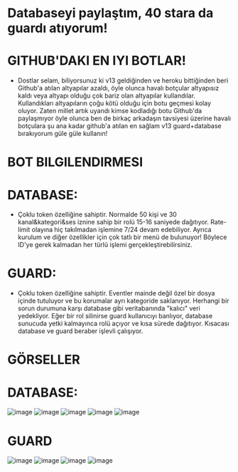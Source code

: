 # Databaseyi paylaştım, 40 stara da guardı atıyorum!
# GITHUB'DAKI EN IYI BOTLAR!
* Dostlar selam, biliyorsunuz ki v13 geldiğinden ve heroku bittiğinden beri Github'a atılan altyapılar azaldı, öyle olunca havalı botçular altyapısız kaldı veya altyapı olduğu çok bariz olan altyapılar kullandılar. Kullandıkları altyapıların çoğu kötü olduğu için botu geçmesi kolay oluyor. Zaten millet artık uyandı kimse kodladığı botu Github'da paylaşmıyor öyle olunca ben de birkaç arkadaşın tavsiyesi üzerine havalı botçulara şu ana kadar github'a atılan en sağlam v13 guard+database bırakıyorum güle güle kullanın!

# BOT BILGILENDIRMESI
# DATABASE:
* Çoklu token özelliğine sahiptir. Normalde 50 kişi ve 30 kanal&kategori&ses iznine sahip bir rolü 15-16 saniyede dağıtıyor. Rate-limit olayına hiç takılmadan işlemine 7/24 devam edebiliyor. Ayrıca kurulum ve diğer özellikler için çok tatlı bir menü de bulunuyor! Böylece ID'ye gerek kalmadan her türlü işlemi gerçekleştirebilirsiniz.
# GUARD:
* Çoklu token özelliğine sahiptir. Eventler mainde değil özel bir dosya içinde tutuluyor ve bu korumalar ayrı kategoride saklanıyor. Herhangi bir sorun durumuna karşı database gibi veritabanında "kalıcı" veri yedekliyor. Eğer bir rol silinirse guard kullanıcıyı banlıyor, database sunucuda yetki kalmayınca rolü açıyor ve kısa sürede dağıtıyor. Kısacası database ve guard beraber işlevli çalışıyor.

# GÖRSELLER
# DATABASE:
![image](https://user-images.githubusercontent.com/81289423/169682009-3bec94a0-1b3e-4c8c-965e-06ba88ef6259.png)
![image](https://user-images.githubusercontent.com/81289423/169682145-29695289-4777-481d-afbf-2ba01c23100d.png)
![image](https://user-images.githubusercontent.com/81289423/169684446-fddf6980-93ca-4292-b312-cdf42598cd44.png)
![image](https://user-images.githubusercontent.com/81289423/169684469-7a7e5b92-de75-4033-8ea5-422579298201.png)
![image](https://user-images.githubusercontent.com/81289423/169684482-caf9b37d-b7d4-4c2f-ae14-cb9f23ac7b9b.png)

# GUARD
![image](https://user-images.githubusercontent.com/81289423/169682191-fccc9990-0301-4a7b-8954-5370e4dc2493.png)
![image](https://user-images.githubusercontent.com/81289423/169682203-3b61329b-8835-4c02-a5ef-4cee671d58e1.png)
![image](https://user-images.githubusercontent.com/81289423/169682209-b41e5f5d-4cbb-4c5f-b655-f4324b582b10.png)
![image](https://user-images.githubusercontent.com/81289423/169682211-957a71a9-d8db-4fa3-b8ba-c36895cd8f68.png)
